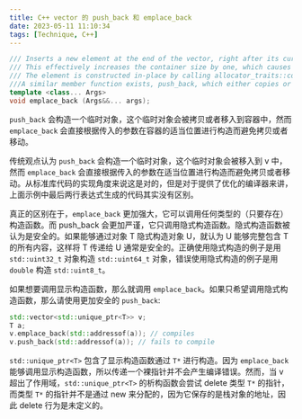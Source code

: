 ```yaml
---
title: C++ vector 的 push_back 和 emplace_back
date: 2023-05-11 11:10:34
tags: [Technique, C++]
---
```


```c++
/// Inserts a new element at the end of the vector, right after its current last element. This new element is constructed in place using args as the arguments for its constructor.
/// This effectively increases the container size by one, which causes an automatic reallocation of the allocated storage space if -and only if- the new vector size surpasses the current vector capacity.
/// The element is constructed in-place by calling allocator_traits::construct with args forwarded.
///A similar member function exists, push_back, which either copies or moves an existing object into the container.
template <class... Args>
void emplace_back (Args&&... args);
```

`push_back` 会构造一个临时对象，这个临时对象会被拷贝或者移入到容器中，然而 `emplace_back` 会直接根据传入的参数在容器的适当位置进行构造而避免拷贝或者移动。

传统观点认为 `push_back` 会构造一个临时对象，这个临时对象会被移入到 v 中，然而 `emplace_back` 会直接根据传入的参数在适当位置进行构造而避免拷贝或者移动。从标准库代码的实现角度来说这是对的，但是对于提供了优化的编译器来讲，上面示例中最后两行表达式生成的代码其实没有区别。

真正的区别在于，`emplace_back` 更加强大，它可以调用任何类型的（只要存在）构造函数。而 push_back 会更加严谨，它只调用隐式构造函数。隐式构造函数被认为是安全的。如果能够通过对象 T 隐式构造对象 U，就认为 U 能够完整包含 T 的所有内容，这样将 T 传递给 U 通常是安全的。正确使用隐式构造的例子是用 `std::uint32_t` 对象构造 `std::uint64_t` 对象，错误使用隐式构造的例子是用 `double` 构造 `std::uint8_t`。

如果想要调用显示构造函数，那么就调用 `emplace_back`。如果只希望调用隐式构造函数，那么请使用更加安全的 `push_back`:

```c++
std::vector<std::unique_ptr<T>> v;
T a;
v.emplace_back(std::addressof(a)); // compiles
v.push_back(std::addressof(a)); // fails to compile
```

`std::unique_ptr<T>` 包含了显示构造函数通过 `T*` 进行构造。因为 `emplace_back` 能够调用显示构造函数，所以传递一个裸指针并不会产生编译错误。然而，当 v 超出了作用域，`std::unique_ptr<T>` 的析构函数会尝试 delete 类型 `T*` 的指针，而类型 `T*` 的指针并不是通过 new 来分配的，因为它保存的是栈对象的地址，因此 delete 行为是未定义的。